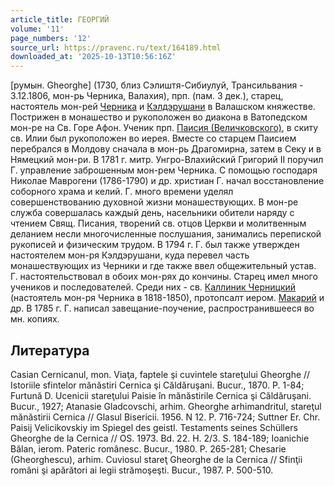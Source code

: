 ```yaml
---
article_title: ГЕОРГИЙ
volume: '11'
page_numbers: '12'
source_url: https://pravenc.ru/text/164189.html
downloaded_at: '2025-10-13T10:56:16Z'
---
```


[румын. Gheorghe] (1730, близ Сэлиштя-Сибиулуй, Трансильвания - 3.12.1806, мон-рь Черника, Валахия), прп. (пам. 3 дек.), старец, настоятель мон-рей [Черника](https://pravenc.ru/text/Черника.html) и [Кэлдэрушани](https://pravenc.ru/text/Кэлдэрушани.html) в Валашском княжестве. Пострижен в монашество и рукоположен во диакона в Ватопедском мон-ре на Св. Горе Афон. Ученик прп. [Паисия (Величковского)](<https://pravenc.ru/text/Паисия (Величковского).html>), в скиту св. Илии был рукоположен во иерея. Вместе со старцем Паисием перебрался в Молдову сначала в мон-рь Драгомирна, затем в Секу и в Нямецкий мон-ри. В 1781 г. митр. Унгро-Влахийский Григорий II поручил Г. управление заброшенным мон-рем Черника. С помощью господаря Николае Маврогени (1786-1790) и др. христиан Г. начал восстановление соборного храма и келий. Г. много времени уделял совершенствованию духовной жизни монашествующих. В мон-ре служба совершалась каждый день, насельники обители наряду с чтением Свящ. Писания, творений св. отцов Церкви и молитвенным деланием несли многочисленные послушания, занимались перепиской рукописей и физическим трудом. В 1794 г. Г. был также утвержден настоятелем мон-ря Кэлдэрушани, куда перевел часть монашествующих из Черники и где также ввел общежительный устав. Г. настоятельствовал в обоих мон-рях до кончины. Старец имел много учеников и последователей. Среди них - св. [Каллиник Черницкий](<https://pravenc.ru/text/Каллиник Черницкий.html>) (настоятель мон-ря Черника в 1818-1850), протопсалт иером. [Макарий](https://pravenc.ru/text/Макарий.html) и др. В 1785 г. Г. написал завещание-поучение, распространившееся во мн. копиях.

## Литература

Casian Cernicanul, mon. Viaţa, faptele şi cuvintele stareţului Gheorghe // Istoriile sfintelor mănăstiri Cernica şi Căldăruşani. Bucur., 1870. P. 1-84; Furtună D. Ucenicii stareţului Paisie în mănăstirile Cernica şi Căldăruşani. Bucur., 1927; Atanasie Gladcovschi, arhim. Gheorghe arhimandritul, stareţul mănăstirii Cernica // Glasul Bisericii. 1956. N 12. P. 716-724; Suttner Er. Chr. Paisij Velicikovskiy im Spiegel des geistl. Testaments seines Schüllers Gheorghe de la Cernica // OS. 1973. Bd. 22. H. 2/3. S. 184-189; Ioanichie Bălan, ierom. Pateric românesc. Bucur., 1980. P. 265-281; Chesarie (Gheorghescu), arhim. Cuviosul stareţ Gheorghe de la Cernica // Sfinţii români şi apărători ai legii strămoşeşti. Bucur., 1987. P. 500-510.
